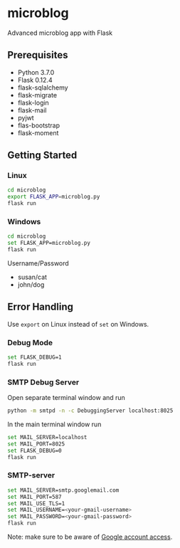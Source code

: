 # microblog
Advanced microblog app with Flask

## Prerequisites
* Python 3.7.0
* Flask 0.12.4
* flask-sqlalchemy
* flask-migrate
* flask-login
* flask-mail
* pyjwt
* flas-bootstrap
* flask-moment

## Getting Started
### Linux
```bash
cd microblog
export FLASK_APP=microblog.py
flask run
```

### Windows
```bash
cd microblog
set FLASK_APP=microblog.py
flask run
```

Username/Password
* susan/cat
* john/dog

## Error Handling
Use `export` on Linux instead of `set` on Windows.

### Debug Mode
```bash
set FLASK_DEBUG=1
flask run
```

### SMTP Debug Server
Open separate terminal window and run
```bash
python -m smtpd -n -c DebuggingServer localhost:8025
```

In the main terminal window run
```bash
set MAIL_SERVER=localhost
set MAIL_PORT=8025
set FLASK_DEBUG=0
flask run
```

### SMTP-server
```bash
set MAIL_SERVER=smtp.googlemail.com
set MAIL_PORT=587
set MAIL_USE_TLS=1
set MAIL_USERNAME=<your-gmail-username>
set MAIL_PASSWORD=<your-gmail-password>
flask run
```

Note: make sure to be aware of [Google account access](https://support.google.com/accounts/answer/6010255?hl=en).

